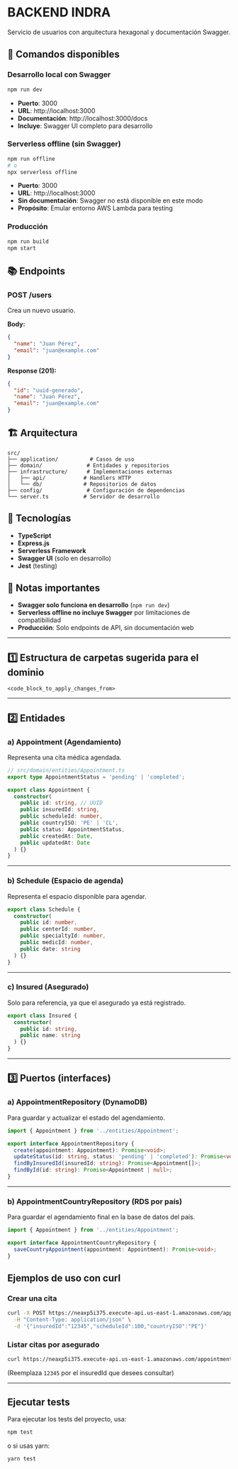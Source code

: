 # BACKEND INDRA

Servicio de usuarios con arquitectura hexagonal y documentación Swagger.

## 🚀 Comandos disponibles

### Desarrollo local con Swagger
```bash
npm run dev
```
- **Puerto**: 3000
- **URL**: http://localhost:3000
- **Documentación**: http://localhost:3000/docs
- **Incluye**: Swagger UI completo para desarrollo

### Serverless offline (sin Swagger)
```bash
npm run offline
# o
npx serverless offline
```
- **Puerto**: 3000
- **URL**: http://localhost:3000
- **Sin documentación**: Swagger no está disponible en este modo
- **Propósito**: Emular entorno AWS Lambda para testing

### Producción
```bash
npm run build
npm start
```

## 📚 Endpoints

### POST /users
Crea un nuevo usuario.

**Body:**
```json
{
  "name": "Juan Pérez",
  "email": "juan@example.com"
}
```

**Response (201):**
```json
{
  "id": "uuid-generado",
  "name": "Juan Pérez",
  "email": "juan@example.com"
}
```

## 🏗️ Arquitectura

```
src/
├── application/          # Casos de uso
├── domain/              # Entidades y repositorios
├── infrastructure/      # Implementaciones externas
│   ├── api/            # Handlers HTTP
│   └── db/             # Repositorios de datos
├── config/              # Configuración de dependencias
└── server.ts           # Servidor de desarrollo
```

## 🔧 Tecnologías

- **TypeScript**
- **Express.js**
- **Serverless Framework**
- **Swagger UI** (solo en desarrollo)
- **Jest** (testing)

## 📝 Notas importantes

- **Swagger solo funciona en desarrollo** (`npm run dev`)
- **Serverless offline no incluye Swagger** por limitaciones de compatibilidad
- **Producción**: Solo endpoints de API, sin documentación web

---

## 1️⃣ Estructura de carpetas sugerida para el dominio

```
<code_block_to_apply_changes_from>
```

---

## 2️⃣ **Entidades**

### a) Appointment (Agendamiento)
Representa una cita médica agendada.

```ts
// src/domain/entities/Appointment.ts
export type AppointmentStatus = 'pending' | 'completed';

export class Appointment {
  constructor(
    public id: string, // UUID
    public insuredId: string,
    public scheduleId: number,
    public countryISO: 'PE' | 'CL',
    public status: AppointmentStatus,
    public createdAt: Date,
    public updatedAt: Date
  ) {}
}
```

---

### b) Schedule (Espacio de agenda)
Representa el espacio disponible para agendar.

```ts
export class Schedule {
  constructor(
    public id: number,
    public centerId: number,
    public specialtyId: number,
    public medicId: number,
    public date: string
  ) {}
}
```

---

### c) Insured (Asegurado)
Solo para referencia, ya que el asegurado ya está registrado.

```ts
export class Insured {
  constructor(
    public id: string,
    public name: string
  ) {}
}
```

---

## 3️⃣ **Puertos (interfaces)**

### a) AppointmentRepository (DynamoDB)
Para guardar y actualizar el estado del agendamiento.

```ts
import { Appointment } from '../entities/Appointment';

export interface AppointmentRepository {
  create(appointment: Appointment): Promise<void>;
  updateStatus(id: string, status: 'pending' | 'completed'): Promise<void>;
  findByInsuredId(insuredId: string): Promise<Appointment[]>;
  findById(id: string): Promise<Appointment | null>;
}
```

---

### b) AppointmentCountryRepository (RDS por país)
Para guardar el agendamiento final en la base de datos del país.

```ts
import { Appointment } from '../entities/Appointment';

export interface AppointmentCountryRepository {
  saveCountryAppointment(appointment: Appointment): Promise<void>;
}
```

## Ejemplos de uso con curl

### Crear una cita

```bash
curl -X POST https://neaxp5i375.execute-api.us-east-1.amazonaws.com/appointments \
  -H "Content-Type: application/json" \
  -d '{"insuredId":"12345","scheduleId":100,"countryISO":"PE"}'
```

### Listar citas por asegurado

```bash
curl https://neaxp5i375.execute-api.us-east-1.amazonaws.com/appointments/12345
```

(Reemplaza `12345` por el insuredId que desees consultar)

---

## Ejecutar tests

Para ejecutar los tests del proyecto, usa:

```bash
npm test
```

o si usas yarn:

```bash
yarn test
```
